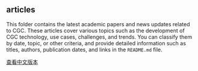 ## articles

This folder contains the latest academic papers and news updates related to CGC. These articles cover various topics such as the development of CGC technology, use cases, challenges, and trends. You can classify them by date, topic, or other criteria, and provide detailed information such as titles, authors, publication dates, and links in the `README.md` file.

[查看中文版本](./articles/README_CN.md)
